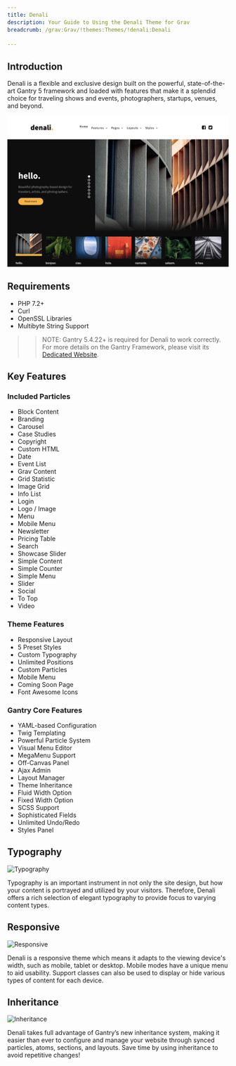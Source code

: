 ```yaml
---
title: Denali
description: Your Guide to Using the Denali Theme for Grav
breadcrumb: /grav:Grav/!themes:Themes/!denali:Denali

---
```


Introduction
-----

Denali is a flexible and exclusive design built on the powerful, state-of-the-art Gantry 5 framework and loaded with features that make it a splendid choice for traveling shows and events, photographers, startups, venues, and beyond.


![](assets/denali.jpeg)

Requirements
-----

* PHP 7.2+
* Curl
* OpenSSL Libraries
* Multibyte String Support

>> NOTE: Gantry 5.4.22+ is required for Denali to work correctly. For more details on the Gantry Framework, please visit its [Dedicated Website](http://gantry.org).

Key Features
-----

### Included Particles

* Block Content
* Branding
* Carousel
* Case Studies
* Copyright
* Custom HTML
* Date
* Event List
* Grav Content
* Grid Statistic
* Image Grid
* Info List
* Login
* Logo / Image
* Menu
* Mobile Menu
* Newsletter
* Pricing Table
* Search
* Showcase Slider
* Simple Content
* Simple Counter
* Simple Menu
* Slider
* Social
* To Top
* Video 

### Theme Features

* Responsive Layout
* 5 Preset Styles
* Custom Typography
* Unlimited Positions
* Custom Particles
* Mobile Menu
* Coming Soon Page
* Font Awesome Icons 

### Gantry Core Features

* YAML-based Configuration
* Twig Templating
* Powerful Particle System
* Visual Menu Editor
* MegaMenu Support
* Off-Canvas Panel
* Ajax Admin
* Layout Manager
* Theme Inheritance
* Fluid Width Option
* Fixed Width Option
* SCSS Support
* Sophisticated Fields
* Unlimited Undo/Redo
* Styles Panel

## Typography

![Typography](ft-2.jpg)

Typography is an important instrument in not only the site design, but how your content is portrayed and utilized by your visitors. Therefore, Denali offers a rich selection of elegant typography to provide focus to varying content types.

## Responsive

![Responsive](ft-3.jpg)

Denali is a responsive theme which means it adapts to the viewing device's width, such as mobile, tablet or desktop. Mobile modes have a unique menu to aid usability. Support classes can also be used to display or hide various types of content for each device.

## Inheritance

![Inheritance](ft-4.jpg)

Denali takes full advantage of Gantry’s new inheritance system, making it easier than ever to configure and manage your website through synced particles, atoms, sections, and layouts. Save time by using inheritance to avoid repetitive changes!
